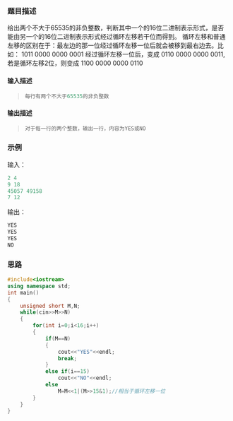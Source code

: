 ### 题目描述

给出两个不大于65535的非负整数，判断其中一个的16位二进制表示形式，是否能由另一个的16位二进制表示形式经过循环左移若干位而得到。 循环左移和普通左移的区别在于：最左边的那一位经过循环左移一位后就会被移到最右边去。比如： 1011 0000 0000 0001 经过循环左移一位后，变成 0110 0000 0000 0011, 若是循环左移2位，则变成 1100 0000 0000 0110

#### 输入描述

>```c++
>每行有两个不大于65535的非负整数
>```

#### 输出描述

> ```c++
> 对于每一行的两个整数，输出一行，内容为YES或NO
> ```

### 示例

输入：

```c++
2 4
9 18
45057 49158
7 12
```

输出：

```cpp
YES
YES
YES
NO
```

### 思路

```c++
#include<iostream>
using namespace std;
int main()
{
    unsigned short M,N;
    while(cin>>M>>N)
    {
        for(int i=0;i<16;i++)
        {
            if(M==N)
            {
                cout<<"YES"<<endl;
                break;
            }
            else if(i==15)
                cout<<"NO"<<endl;
            else
                M=M<<1|(M>>15&1);//相当于循环左移一位
        }
    }
}

```
